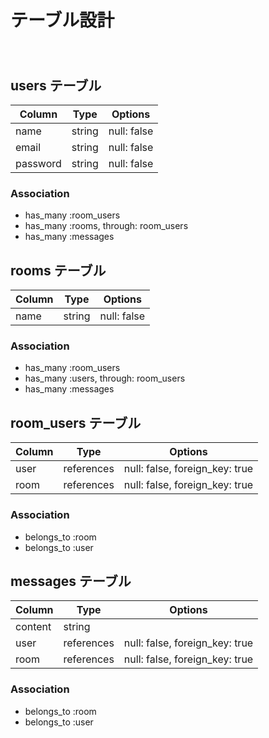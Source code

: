 # テーブル設計                    　　　  　　　　　　　　　　　　　　　　
  
  
## users テーブル    
  
| Column   | Type   | Options     |
| -------- | ------ | ----------- |
| name     | string | null: false |
| email    | string | null: false |
| password | string | null: false |

### Association    


- has_many :room_users
- has_many :rooms, through: room_users
- has_many :messages

## rooms テーブル  

| Column | Type   | Options     |
| ------ | ------ | ----------- |
| name   | string | null: false |

### Association

- has_many :room_users
- has_many :users, through: room_users
- has_many :messages

## room_users テーブル  

| Column | Type       | Options                        |
| ------ | ---------- | ------------------------------ |
| user   | references | null: false, foreign_key: true |
| room   | references | null: false, foreign_key: true |

### Association  

- belongs_to :room
- belongs_to :user

## messages テーブル

| Column  | Type       | Options                        |
| ------- | ---------- | ------------------------------ |
| content | string     |                                |
| user    | references | null: false, foreign_key: true |
| room    | references | null: false, foreign_key: true |

### Association

- belongs_to :room
- belongs_to :user
